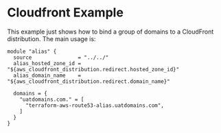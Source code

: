 # Cloudfront Example

This example just shows how to bind a group of domains to a CloudFront distribution. The main usage is:

```hcl
module "alias" {
  source               = "../../"
  alias_hosted_zone_id = "${aws_cloudfront_distribution.redirect.hosted_zone_id}"
  alias_domain_name    = "${aws_cloudfront_distribution.redirect.domain_name}"

  domains = {
    "uatdomains.com." = [
      "terraform-aws-route53-alias.uatdomains.com",
    ]
  }
}
```